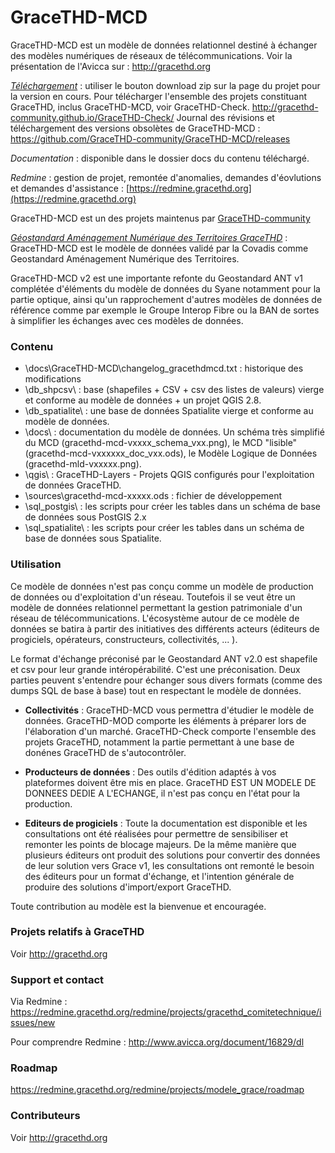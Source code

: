 # GraceTHD-MCD

GraceTHD-MCD est un modèle de données relationnel destiné à échanger des modèles numériques de réseaux de télécommunications. 
Voir la présentation de l'Avicca sur :
http://gracethd.org

*[Téléchargement](https://github.com/GraceTHD-community/GraceTHD-MCD/zipball/master)* : utiliser le bouton download zip sur la page du projet pour la version en cours. 
Pour télécharger l'ensemble des projets constituant GraceTHD, inclus GraceTHD-MCD, voir GraceTHD-Check. 
http://gracethd-community.github.io/GraceTHD-Check/
Journal des révisions et téléchargement des versions obsolètes de GraceTHD-MCD : https://github.com/GraceTHD-community/GraceTHD-MCD/releases

*Documentation* : disponible dans le dossier docs du contenu téléchargé. 

*Redmine* : gestion de projet, remontée d'anomalies, demandes d'éovlutions et demandes d'assistance : [https://redmine.gracethd.org](https://redmine.gracethd.org)

GraceTHD-MCD est un des projets maintenus par [GraceTHD-community](https://github.com/GraceTHD-community)

*[Géostandard Aménagement Numérique des Territoires GraceTHD](http://www.geoinformations.developpement-durable.gouv.fr/standard-covadis-amenagement-numerique-des-a3300.html)* : GraceTHD-MCD est le modèle de données validé par la Covadis comme Geostandard Aménagement Numérique des Territoires. 

GraceTHD-MCD v2 est une importante refonte du Geostandard ANT v1 complétée d'éléments du modèle de données du Syane notamment pour la partie optique, ainsi qu'un rapprochement d'autres modèles de données de référence comme par exemple le Groupe Interop Fibre ou la BAN de sortes à simplifier les échanges avec ces modèles de données. 

### Contenu
* \docs\GraceTHD-MCD\changelog_gracethdmcd.txt : historique des modifications
* \db_shpcsv\ : base (shapefiles + CSV + csv des listes de valeurs) vierge et conforme au modèle de données + un projet QGIS 2.8. 
* \db_spatialite\ : une base de données Spatialite vierge et conforme au modèle de données. 
* \docs\ : documentation du modèle de données. Un schéma très simplifié du MCD (gracethd-mcd-vxxxx_schema_vxx.png), le MCD "lisible" (gracethd-mcd-vxxxxxx_doc_vxx.ods), le Modèle Logique de Données (gracethd-mld-vxxxxx.png). 
* \qgis\ : GraceTHD-Layers - Projets QGIS configurés pour l'exploitation de données GraceTHD. 
* \sources\gracethd-mcd-xxxxx.ods : fichier de développement
* \sql_postgis\ : les scripts pour créer les tables dans un schéma de base de données sous PostGIS 2.x
* \sql_spatialite\ : les scripts pour créer les tables dans un schéma de base de données sous Spatialite. 

### Utilisation
Ce modèle de données n'est pas conçu comme un modèle de production de données ou d'exploitation d'un réseau. Toutefois il se veut être un modèle de données relationnel permettant la gestion patrimoniale d'un réseau de télécommunications. L'écosystème autour de ce modèle de données se batira à partir des initiatives des différents acteurs (éditeurs de progiciels, opérateurs, constructeurs, collectivités, ... ). 

Le format d'échange préconisé par le Geostandard ANT v2.0 est shapefile et csv pour leur grande intéropérabilité. C'est une préconisation. Deux parties peuvent s'entendre pour échanger sous divers formats (comme des dumps SQL de base à base) tout en respectant le modèle de données. 

* **Collectivités** : 
GraceTHD-MCD vous permettra d'étudier le modèle de données. GraceTHD-MOD comporte les éléments à préparer lors de l'élaboration  d'un marché. GraceTHD-Check comporte l'ensemble des projets GraceTHD, notamment la partie permettant à une base de donénes GraceTHD de s'autocontrôler. 

* **Producteurs de données** : 
Des outils d'édition adaptés à vos plateformes doivent être mis en place. GraceTHD EST UN MODELE DE DONNEES DEDIE A L'ECHANGE, il n'est pas conçu en l'état pour la production. 

* **Editeurs de progiciels** : 
Toute la documentation est disponible et les consultations ont été réalisées pour permettre de sensibiliser et remonter les points de blocage majeurs. De la même manière que plusieurs éditeurs ont produit des solutions pour convertir des données de leur solution vers Grace v1, les consultations ont remonté le besoin des éditeurs pour un format d'échange, et l'intention générale de produire des solutions d'import/export GraceTHD. 

Toute contribution au modèle est la bienvenue et encouragée. 

### Projets relatifs à GraceTHD
Voir http://gracethd.org

### Support et contact
Via Redmine : 
https://redmine.gracethd.org/redmine/projects/gracethd_comitetechnique/issues/new

Pour comprendre Redmine : 
http://www.avicca.org/document/16829/dl

### Roadmap

https://redmine.gracethd.org/redmine/projects/modele_grace/roadmap

### Contributeurs
Voir http://gracethd.org
